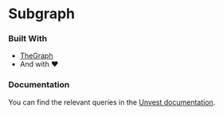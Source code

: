 # Subgraph

### Built With

- [TheGraph](https://thegraph.com/)
- And with ❤️

### Documentation

You can find the relevant queries in the [Unvest documentation](https://docs.unvest.io).

